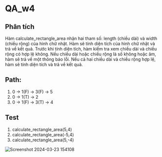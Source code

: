 # QA_w4
## Phân tích
Hàm calculate_rectangle_area nhận hai tham số: length (chiều dài) và width (chiều rộng) của hình chữ nhật. Hàm sẽ tính diện tích của hình chữ nhật và trả về kết quả. Trước khi tính diện tích, hàm kiểm tra xem chiều dài và chiều rộng có hợp lệ không. Nếu chiều dài hoặc chiều rộng là số không hoặc âm, hàm sẽ trả về một thông báo lỗi. Nếu cả hai chiều dài và chiều rộng hợp lệ, hàm sẽ tính diện tích và trả về kết quả. 
## Path:
1.	0 -> 1(F) -> 3(F) -> 5
2.	0 -> 1(T) -> 2
3.	0 -> 1(F) -> 3(T) -> 4
## Test
1.	calculate_rectangle_area(5,4)
2.	calculate_rectangle_area(-5,4)
3.	calculate_rectangle_area(5,-4)

![Screenshot 2024-03-23 154108](https://github.com/lataonhehe/QA_w4/assets/100214426/ed38e30e-1309-4fed-9849-bebe4fcc9634)

